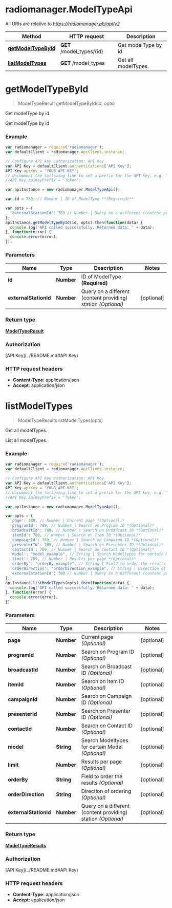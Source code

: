# radiomanager.ModelTypeApi

All URIs are relative to *https://radiomanager.pb/api/v2*

Method | HTTP request | Description
------------- | ------------- | -------------
[**getModelTypeById**](ModelTypeApi.md#getModelTypeById) | **GET** /model_types/{id} | Get modelType by id
[**listModelTypes**](ModelTypeApi.md#listModelTypes) | **GET** /model_types | Get all modelTypes.


<a name="getModelTypeById"></a>
# **getModelTypeById**
> ModelTypeResult getModelTypeById(id, opts)

Get modelType by id

Get modelType by id

### Example
```javascript
var radiomanager = require('radiomanager');
var defaultClient = radiomanager.ApiClient.instance;

// Configure API key authorization: API Key
var API Key = defaultClient.authentications['API Key'];
API Key.apiKey = 'YOUR API KEY';
// Uncomment the following line to set a prefix for the API key, e.g. "Token" (defaults to null)
//API Key.apiKeyPrefix = 'Token';

var apiInstance = new radiomanager.ModelTypeApi();

var id = 789; // Number | ID of ModelType **(Required)**

var opts = { 
  'externalStationId': 789 // Number | Query on a different (content providing) station *(Optional)*
};
apiInstance.getModelTypeById(id, opts).then(function(data) {
  console.log('API called successfully. Returned data: ' + data);
}, function(error) {
  console.error(error);
});

```

### Parameters

Name | Type | Description  | Notes
------------- | ------------- | ------------- | -------------
 **id** | **Number**| ID of ModelType **(Required)** | 
 **externalStationId** | **Number**| Query on a different (content providing) station *(Optional)* | [optional] 

### Return type

[**ModelTypeResult**](ModelTypeResult.md)

### Authorization

[API Key](../README.md#API Key)

### HTTP request headers

 - **Content-Type**: application/json
 - **Accept**: application/json

<a name="listModelTypes"></a>
# **listModelTypes**
> ModelTypeResults listModelTypes(opts)

Get all modelTypes.

List all modelTypes.

### Example
```javascript
var radiomanager = require('radiomanager');
var defaultClient = radiomanager.ApiClient.instance;

// Configure API key authorization: API Key
var API Key = defaultClient.authentications['API Key'];
API Key.apiKey = 'YOUR API KEY';
// Uncomment the following line to set a prefix for the API key, e.g. "Token" (defaults to null)
//API Key.apiKeyPrefix = 'Token';

var apiInstance = new radiomanager.ModelTypeApi();

var opts = { 
  'page': 789, // Number | Current page *(Optional)*
  'programId': 789, // Number | Search on Program ID *(Optional)*
  'broadcastId': 789, // Number | Search on Broadcast ID *(Optional)*
  'itemId': 789, // Number | Search on Item ID *(Optional)*
  'campaignId': 789, // Number | Search on Campaign ID *(Optional)*
  'presenterId': 789, // Number | Search on Presenter ID *(Optional)*
  'contactId': 789, // Number | Search on Contact ID *(Optional)*
  'model': "model_example", // String | Search Modeltypes for certain Model *(Optional)*
  'limit': 789, // Number | Results per page *(Optional)*
  'orderBy': "orderBy_example", // String | Field to order the results *(Optional)*
  'orderDirection': "orderDirection_example", // String | Direction of ordering *(Optional)*
  'externalStationId': 789 // Number | Query on a different (content providing) station *(Optional)*
};
apiInstance.listModelTypes(opts).then(function(data) {
  console.log('API called successfully. Returned data: ' + data);
}, function(error) {
  console.error(error);
});

```

### Parameters

Name | Type | Description  | Notes
------------- | ------------- | ------------- | -------------
 **page** | **Number**| Current page *(Optional)* | [optional] 
 **programId** | **Number**| Search on Program ID *(Optional)* | [optional] 
 **broadcastId** | **Number**| Search on Broadcast ID *(Optional)* | [optional] 
 **itemId** | **Number**| Search on Item ID *(Optional)* | [optional] 
 **campaignId** | **Number**| Search on Campaign ID *(Optional)* | [optional] 
 **presenterId** | **Number**| Search on Presenter ID *(Optional)* | [optional] 
 **contactId** | **Number**| Search on Contact ID *(Optional)* | [optional] 
 **model** | **String**| Search Modeltypes for certain Model *(Optional)* | [optional] 
 **limit** | **Number**| Results per page *(Optional)* | [optional] 
 **orderBy** | **String**| Field to order the results *(Optional)* | [optional] 
 **orderDirection** | **String**| Direction of ordering *(Optional)* | [optional] 
 **externalStationId** | **Number**| Query on a different (content providing) station *(Optional)* | [optional] 

### Return type

[**ModelTypeResults**](ModelTypeResults.md)

### Authorization

[API Key](../README.md#API Key)

### HTTP request headers

 - **Content-Type**: application/json
 - **Accept**: application/json


